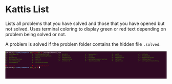 # Kattis List

Lists all problems that you have solved and those that you have opened
but not solved. Uses terminal coloring to display green or red text
depending on problem being solved or not.

A problem is solved if the problem folder contains the hidden file
`.solved`.

![Kattis Problem Listing](./img/kattis_listing.png)
